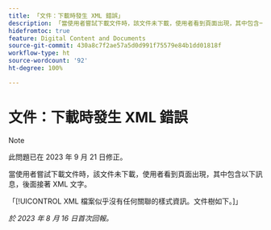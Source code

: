 ```yaml
---
title: 「文件：下載時發生 XML 錯誤」
description: 「當使用者嘗試下載文件時，該文件未下載，使用者看到頁面出現，其中包含一則訊息，後面接著 XML 文字。」
hidefromtoc: true
feature: Digital Content and Documents
source-git-commit: 430a8c7f2ae57a5d0d991f75579e84b1dd01818f
workflow-type: ht
source-wordcount: '92'
ht-degree: 100%

---
```



# 文件：下載時發生 XML 錯誤

<!--WF, WFP TOCs-->

>[!NOTE]
>
>此問題已在 2023 年 9 月 21 日修正。

當使用者嘗試下載文件時，該文件未下載，使用者看到頁面出現，其中包含以下訊息，後面接著 XML 文字。

「[!UICONTROL  XML 檔案似乎沒有任何關聯的樣式資訊。文件樹如下。]」

_於 2023 年 8 月 16 日首次回報。_
